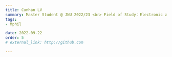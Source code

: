 ```yaml
---
title: Cunhan LV  
summary: Master Student @ JNU 2022/23 <br> Field of Study：Electronic and Information Engineering <br> B.E. (Zhejiang Sci-Tech University)
tags:
- Mphil

date: 2022-09-22
order: 5
# external_link: http://github.com

---
```

